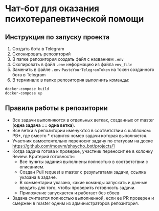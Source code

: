 # Чат-бот для оказания психотерапевтической помощи

## Инструкция по запуску проекта
1. Создать бота в Telegram 
2. Склонировать репозиторий
3. В папке репозитория создать файл с названием `.env `
4. Скопировать в файл `.env` информацию из файла `env_file`
5. Заменить в файле `.env` `PasteYourTelegramToken` на токен созданного бота в Telegram
6. В терминале в папке репозитория выполнить команды:
```console
docker-compose build
docker-compose up
```



## Правила работы в репозитории

* Все задачи выполняются в отдельных ветках, созданных от master (**одна задача == одна ветка**).
* Все ветки в репозитории именуются в соответствии с шаблоном: PB*, где вместо * ставится номер задачи которая выполняется.
* Участник самостоятельно переносит задачу по статусам на доске https://github.com/moevm/phsycho_bot/projects/1
* Когда задача готова к проверке, участник переносит ее в колонку Review. Критерий готовности:
  * Все пункты задания выполнены полностью в соответствии с описанием.
  * Создан Pull request в master с результатами задачи, ссылка указана в задаче.
  * В комментарии указано, какие команды запускать и данные вводить для того, чтобы проверить готовность задачи. 
  * Приложение запускается и работает без сбоев
* Задача считается полностью выполненной, если ее PR проверен и смержен в master одним из администраторов репозитория.
